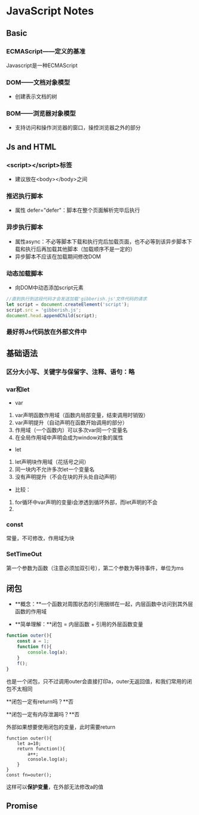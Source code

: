 # JavaScript Notes

## Basic

### ECMAScript——定义的基准

Javascript是一种ECMAScript

### DOM——文档对象模型

+ 创建表示文档的树

### BOM——浏览器对象模型

+ 支持访问和操作浏览器的窗口，操控浏览器之外的部分

## Js and HTML

### \<script>\</script>标签

+ 建议放在\<body>\</body>之间

### 推迟执行脚本

+ 属性 defer="defer"：脚本在整个页面解析完毕后执行

### 异步执行脚本

+ 属性async：不必等脚本下载和执行完后加载页面，也不必等到该异步脚本下载和执行后再加载其他脚本（加载顺序不是一定的）
+ 异步脚本不应该在加载期间修改DOM

### 动态加载脚本

+ 向DOM中动态添加script元素

```javascript
//直到执行到这段代码才会发送加载'gibberish.js'文件代码的请求
let script = document.createElement('script');
script.src = 'gibberish.js';
document.head.appendChild(script);
```

### 最好将Js代码放在外部文件中

## 基础语法

### 区分大小写、关键字与保留字、注释、语句：略

### var和let

+ var

1. var声明函数作用域（函数内局部变量，结束调用时销毁）
2. var声明提升（自动声明在函数开始调用的部分）
3. 作用域（一个函数内）可以多次var同一个变量名
4. 在全局作用域中声明会成为window对象的属性  

+ let

1. let声明块作用域（花括号之间）
2. 同一块内不允许多次let一个变量名
3. 没有声明提升（不会在块的开头处自动声明）

+ 比较：

1. for循环中var声明的变量i会渗透到循环外部，而let声明的不会
1. 

### const

常量，不可修改，作用域为块

### SetTimeOut



第一个参数为函数（注意必须加双引号），第二个参数为等待事件，单位为ms



## 闭包

+ **概念：**一个函数对周围状态的引用捆绑在一起，内层函数中访问到其外层函数的作用域

+ **简单理解：**闭包 = 内层函数 + 引用的外层函数变量

```javascript
function outer(){
    const a = 1;
    function f(){
        console.log(a);
    }
    f();
}
```

也是一个闭包，只不过调用outer会直接打印a，outer无返回值，和我们常用的闭包不太相同

**闭包一定有return吗？**否

**闭包一定有内存泄漏吗？**否

外部如果想要使用闭包的变量，此时需要return

```vue
function outer(){
    let a=10;
    return function(){
        a++;
        console.log(a);
    }
}
const fn=outer();
```

这样可以**保护变量**，在外部无法修改a的值

## Promise


